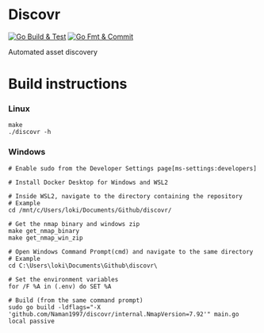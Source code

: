 # Discovr

[![Go Build & Test](https://github.com/Naman1997/discovr/actions/workflows/main.yml/badge.svg)](https://github.com/Naman1997/discovr/actions/workflows/main.yml)  [![Go Fmt & Commit](https://github.com/Naman1997/discovr/actions/workflows/gofmt.yml/badge.svg)](https://github.com/Naman1997/discovr/actions/workflows/gofmt.yml)

Automated asset discovery


# Build instructions

### Linux

```
make
./discovr -h
```


### Windows

```
# Enable sudo from the Developer Settings page[ms-settings:developers]

# Install Docker Desktop for Windows and WSL2

# Inside WSL2, navigate to the directory containing the repository
# Example
cd /mnt/c/Users/loki/Documents/Github/discovr/

# Get the nmap binary and windows zip
make get_nmap_binary
make get_nmap_win_zip

# Open Windows Command Prompt(cmd) and navigate to the same directory
# Example
cd C:\Users\loki\Documents\Github\discovr\

# Set the environment variables
for /F %A in (.env) do SET %A

# Build (from the same command prompt)
sudo go build -ldflags="-X 'github.com/Naman1997/discovr/internal.NmapVersion=7.92'" main.go local passive
```